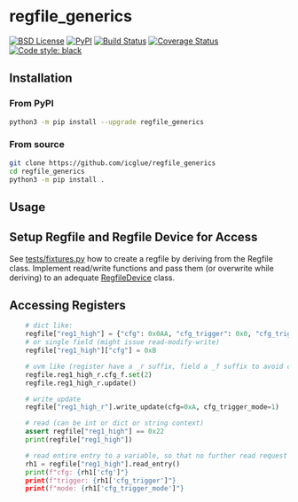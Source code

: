 # regfile\_generics

[![BSD License][bsdlicense-button]][bsdlicense]
[![PyPI][pypi-button]][pypi]
[![Build Status][build-button]][build]
[![Coverage Status][codecov-button]][codecov]
[![Code style: black][black-button]][black]

[bsdlicense-button]: https://img.shields.io/github/license/icglue/regfile_generics
[bsdlicense]: https://opensource.org/license/bsd-2-clause/
[pypi-button]: https://img.shields.io/pypi/v/regfile_generics
[pypi]: https://pypi.org/project/regfile-generics/
[build-button]: https://github.com/icglue/regfile_generics/workflows/CI/badge.svg?event=push
[build]: https://github.com/icglue/regfile_generics/actions?query=workflow%3ACI+event%3Apush
[codecov-button]: https://codecov.io/gh/icglue/regfile_generics/branch/master/graph/badge.svg
[codecov]: https://codecov.io/gh/icglue/regfile_generics/tree/master
[black-button]: https://img.shields.io/badge/code%20style-black-000000.svg
[black]: https://github.com/psf/black

## Installation

### From PyPI

```bash
python3 -m pip install --upgrade regfile_generics
```

### From source

```bash
git clone https://github.com/icglue/regfile_generics
cd regfile_generics
python3 -m pip install .
```

## Usage

## Setup Regfile and Regfile Device for Access

See [tests/fixtures.py](https://github.com/icglue/regfile_generics/blob/master/tests/fixtures.py) how to create a regfile by deriving from the Regfile class.
Implement read/write functions and pass them (or overwrite while deriving) to an adequate [RegfileDevice](https://github.com/icglue/regfile_generics/blob/master/src/regfile_generics/regfile_device.py) class.

## Accessing Registers

```python
    # dict like:
    regfile["reg1_high"] = {"cfg": 0x0AA, "cfg_trigger": 0x0, "cfg_trigger_mode": 0x0}
    # or single field (might issue read-modify-write)
    regfile["reg1_high"]["cfg"] = 0xB

    # uvm like (register have a _r suffix, field a _f suffix to avoid collisions):
    regfile.reg1_high_r.cfg_f.set(2)
    regfile.reg1_high_r.update()

    # write_update
    regfile["reg1_high_r"].write_update(cfg=0xA, cfg_trigger_mode=1)

    # read (can be int or dict or string context)
    assert regfile["reg1_high"] == 0x22
    print(regfile["reg1_high"])

    # read entire entry to a variable, so that no further read request will be issued
    rh1 = regfile["reg1_high"].read_entry()
    print(f"cfg: {rh1['cfg']"}
    print(f"trigger: {rh1['cfg_trigger']"}
    print(f"mode: {rh1['cfg_trigger_mode']"}
```
